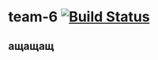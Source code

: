 # team-6 [![Build Status](https://travis-ci.org/urfu-2020/team-6.svg?branch=master)](https://travis-ci.org/urfu-2020/team-6) 
## ащащащ
